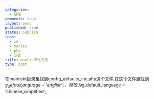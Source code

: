 ```yaml
--- 
categories: 
  - 随笔
comments: true
layout: post
published: true
status: publish
tags: 
  - ie
  - mantis
  - php
  - 汉化
title: mantis汉化方法
type: post
---
```

在mantisbt目录里找到config_defaults_inc.php这个文件,在这个文件里找到$g_default_language = 'english'; ，修改为$g_default_language = 'chinese_simplified';
